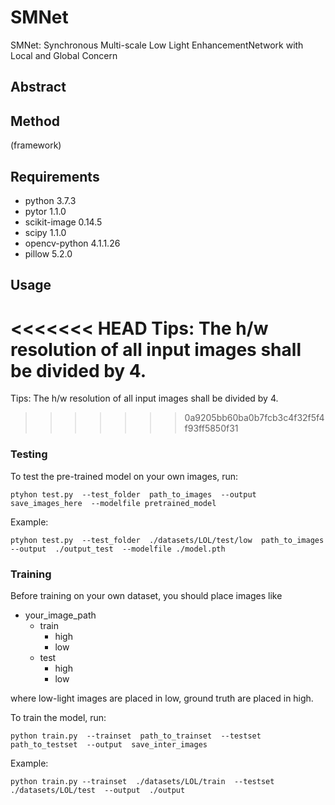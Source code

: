 # SMNet
SMNet: Synchronous Multi-scale Low Light EnhancementNetwork with Local and Global Concern
## Abstract
## Method
(framework)

## Requirements
- python 3.7.3
- pytor 1.1.0
- scikit-image   0.14.5  
- scipy   1.1.0     
- opencv-python    4.1.1.26   
- pillow   5.2.0 

## Usage
<<<<<<< HEAD
Tips: The h/w resolution of all input images   shall be divided by 4.
=======
Tips: The h/w resolution of all input images shall be divided by 4.
>>>>>>> 0a9205bb60ba0b7fcb3c4f32f5f4f93ff5850f31
### Testing
To test the pre-trained model on your own images, run:

```
ptyhon test.py  --test_folder  path_to_images  --output save_images_here  --modelfile pretrained_model 
```
Example:
```
ptyhon test.py  --test_folder  ./datasets/LOL/test/low  path_to_images  --output  ./output_test  --modelfile ./model.pth
```

### Training
Before training  on your own dataset, you should place images like 
- your_image_path
  - train
    - high
    - low
  - test
    - high
    - low


where low-light images are placed in low, ground truth are placed in high.

To train the model, run:
```
python train.py  --trainset  path_to_trainset  --testset path_to_testset  --output  save_inter_images
```
Example:
```
python train.py --trainset  ./datasets/LOL/train  --testset  ./datasets/LOL/test  --output  ./output
```
